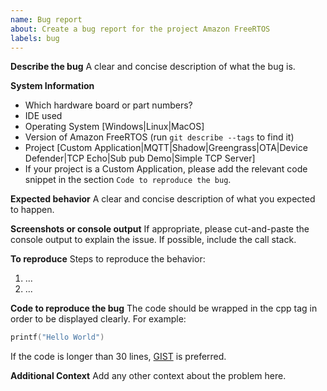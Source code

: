 ```yaml
---
name: Bug report
about: Create a bug report for the project Amazon FreeRTOS
labels: bug
---
```


**Describe the bug**
A clear and concise description of what the bug is.

**System Information**
- Which hardware board or part numbers?
- IDE used
- Operating System [Windows|Linux|MacOS]
- Version of Amazon FreeRTOS (run ``git describe --tags`` to find it)
- Project [Custom Application|MQTT|Shadow|Greengrass|OTA|Device Defender|TCP Echo|Sub pub Demo|Simple TCP Server]
- If your project is a Custom Application, please add the relevant code snippet in the section `Code to reproduce the bug`. 

**Expected behavior**
A clear and concise description of what you expected to happen.

**Screenshots or console output**
If appropriate, please cut-and-paste the console output to explain the issue. If possible, include the call stack. 

**To reproduce**
Steps to reproduce the behavior:

1. ...
2. ...

**Code to reproduce the bug**
The code should be wrapped in the cpp tag in order to be displayed clearly. For example:

```cpp
printf("Hello World")
```

If the code is longer than 30 lines, [GIST](https://gist.github.com) is preferred.

**Additional Context**
Add any other context about the problem here.
